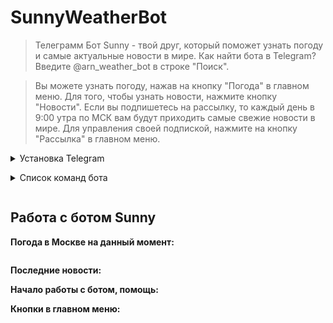 <h1 id="-2999">SunnyWeatherBot</h1>
<blockquote>
<p>Телеграмм Бот Sunny - твой друг, который поможет узнать погоду и самые актуальные новости в мире.
Как найти бота в Telegram? Введите @arn_weather_bot в строке "Поиск". 
</p>
</blockquote>
<blockquote>
<p>Вы можете узнать погоду, нажав на кнопку "Погода" в главном меню. Для того, чтобы узнать новости, нажмите кнопку "Новости". Если вы подпишетесь на рассылку, то каждый день в 9:00 утра по МСК вам будут приходить самые свежие новости в мире. Для управления своей подпиской, нажмите на кнопку "Рассылка" в главном меню.  </p>
</blockquote>
<details><summary><strong></strong>Установка Telegram</p></summary>
<p>1. Скачайте установочный файл на странице Телеграмм для ПК. В нижней части страницы выберите операционную систему компьютера: Windows 7,10, mac OS, Linux.</p>
<p>2. Запустите скаченный файл, выберите русский язык и нажмите «OK»..</strong></p> 
<p>3. Выберите папку для установки мессенджера. По умолчанию инсталляция производится в директорию C:\Users\Alexey\AppData\Roaming\Telegram Desktop. Для смены каталога щелкните по кнопке «Обзор» или сразу нажмите «Далее».</p>
<p>4. Создайте ярлык в папке меню «Пуск». Настройки по умолчанию не меняйте, кликните «Далее».</p>
<p>5. Согласитесь с предложением создать ярлык на Рабочем столе. Галочку не снимайте, нажмите «Далее».</p>
<p>6. Папка установки выбрана, настройки ярлыков выполнены, щелкните по кнопке «Установить».</p>
<p>7. После завершению установки на Рабочем столе и в меню «Пуск» появится ярлык приложения Телеграм. Не снимайте галочку «Запустить Telegram» и нажмите «Завершить».</p>
Более подробная статья по установке и регистрации: https://telegram-pc.ru/ustanovit-telegramm-na-kompyutere/
</details>
<details><summary><strong></strong>Список команд бота</p></summary>
<p><code> /start - начать работу с ботом, главное меню</p>

/subscribe - подписаться на рассылку новостей</p>

/unsubscribe - отписаться от рассылки новостей</p>

/weather - узнать погоду</p>

/news -  узнать последние новости</p>

/help - помощь</p>
/lastnews - секретная команда, высылает всем подписчикам рассылку</code></p>
</details>
<h2 id="-">Работа с ботом Sunny</h2>
<p><strong>Погода в Москве на данный момент:</strong></p>
<p><img src="https://c.radikal.ru/c03/2105/1c/2a3d80315d9f.png" alt=""></p>
<p><strong>Последние новости: </strong>
<img src="https://c.radikal.ru/c24/2105/47/43405b9c2cad.png" alt=""></p>
<p><img 
<p><strong>Начало работы с ботом, помощь: </strong>
<img src="https://b.radikal.ru/b42/2105/b2/aad107abd03a.png" alt=""></p>
<p><strong>Кнопки в главном меню: </strong>
<img src="https://b.radikal.ru/b19/2105/73/97b1a3901394.png" alt=""></p>
